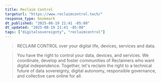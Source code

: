 ```yaml
---
title: Reclaim Control
targeturl: "https://www.reclaimcontrol.tech/"
response_type: bookmark
dt_published: "2025-08-19 21:41 -05:00"
dt_updated: "2025-08-19 21:41 -05:00"
tags: ["digitalsovereignty", "reclaimcontrol"]
---
```


> RECLAIM CONTROL over your digital life, devices, services and data.

> You have the right to control your data, devices, and services. We coordinate, develop and foster communities of Reclaimers who want digital independence. Together, let's reclaim the right to a technical future of data sovereignty, digital autonomy, responsible governance, and collective care online for all.
